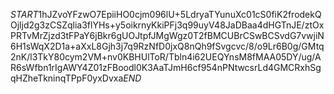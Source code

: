 $START$1hJZvoYFzwO7EpiiHO0cjm096lU+5LdryaTYunuXc01cS0fiK2frodekQOjljd2g3zCSZqlia3flYHs+y5oikrnyKkiPFj3q99uyV48JaDBaa4dHGTnJE/ztOxPRTvMrZjzd3tFPaY6jBkr6gUOJtpfJMgWgz0T2fBMCUBrCSwBCSvdG7vwjiN6H1sWqX2D1a+aXxL8Gjh3j7q9RzNfD0jxQ8nQh9fSvgcvc/8/o9Lr6B0g/GMtq2nK/l3TkY80cym2VM+nv0KBHUlToR/Tbln4i62UEQYnsM8fMAA05DY/ug/AR6sWfbn1rIgAWY4Z01zFBoodl0K3AaTJmH6cf954nPNtwcsrLd4GMCRxhSgqHZheTkninqTPpF0yxDvxa$END$